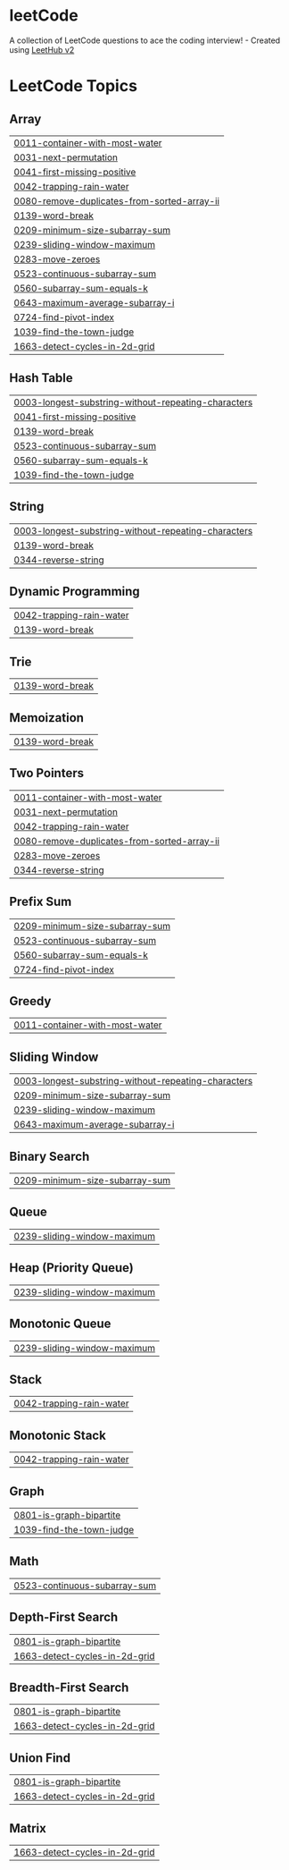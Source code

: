 # leetCode
A collection of LeetCode questions to ace the coding interview! - Created using [LeetHub v2](https://github.com/arunbhardwaj/LeetHub-2.0)

<!---LeetCode Topics Start-->
# LeetCode Topics
## Array
|  |
| ------- |
| [0011-container-with-most-water](https://github.com/singhanju12340/leetCode/tree/master/0011-container-with-most-water) |
| [0031-next-permutation](https://github.com/singhanju12340/leetCode/tree/master/0031-next-permutation) |
| [0041-first-missing-positive](https://github.com/singhanju12340/leetCode/tree/master/0041-first-missing-positive) |
| [0042-trapping-rain-water](https://github.com/singhanju12340/leetCode/tree/master/0042-trapping-rain-water) |
| [0080-remove-duplicates-from-sorted-array-ii](https://github.com/singhanju12340/leetCode/tree/master/0080-remove-duplicates-from-sorted-array-ii) |
| [0139-word-break](https://github.com/singhanju12340/leetCode/tree/master/0139-word-break) |
| [0209-minimum-size-subarray-sum](https://github.com/singhanju12340/leetCode/tree/master/0209-minimum-size-subarray-sum) |
| [0239-sliding-window-maximum](https://github.com/singhanju12340/leetCode/tree/master/0239-sliding-window-maximum) |
| [0283-move-zeroes](https://github.com/singhanju12340/leetCode/tree/master/0283-move-zeroes) |
| [0523-continuous-subarray-sum](https://github.com/singhanju12340/leetCode/tree/master/0523-continuous-subarray-sum) |
| [0560-subarray-sum-equals-k](https://github.com/singhanju12340/leetCode/tree/master/0560-subarray-sum-equals-k) |
| [0643-maximum-average-subarray-i](https://github.com/singhanju12340/leetCode/tree/master/0643-maximum-average-subarray-i) |
| [0724-find-pivot-index](https://github.com/singhanju12340/leetCode/tree/master/0724-find-pivot-index) |
| [1039-find-the-town-judge](https://github.com/singhanju12340/leetCode/tree/master/1039-find-the-town-judge) |
| [1663-detect-cycles-in-2d-grid](https://github.com/singhanju12340/leetCode/tree/master/1663-detect-cycles-in-2d-grid) |
## Hash Table
|  |
| ------- |
| [0003-longest-substring-without-repeating-characters](https://github.com/singhanju12340/leetCode/tree/master/0003-longest-substring-without-repeating-characters) |
| [0041-first-missing-positive](https://github.com/singhanju12340/leetCode/tree/master/0041-first-missing-positive) |
| [0139-word-break](https://github.com/singhanju12340/leetCode/tree/master/0139-word-break) |
| [0523-continuous-subarray-sum](https://github.com/singhanju12340/leetCode/tree/master/0523-continuous-subarray-sum) |
| [0560-subarray-sum-equals-k](https://github.com/singhanju12340/leetCode/tree/master/0560-subarray-sum-equals-k) |
| [1039-find-the-town-judge](https://github.com/singhanju12340/leetCode/tree/master/1039-find-the-town-judge) |
## String
|  |
| ------- |
| [0003-longest-substring-without-repeating-characters](https://github.com/singhanju12340/leetCode/tree/master/0003-longest-substring-without-repeating-characters) |
| [0139-word-break](https://github.com/singhanju12340/leetCode/tree/master/0139-word-break) |
| [0344-reverse-string](https://github.com/singhanju12340/leetCode/tree/master/0344-reverse-string) |
## Dynamic Programming
|  |
| ------- |
| [0042-trapping-rain-water](https://github.com/singhanju12340/leetCode/tree/master/0042-trapping-rain-water) |
| [0139-word-break](https://github.com/singhanju12340/leetCode/tree/master/0139-word-break) |
## Trie
|  |
| ------- |
| [0139-word-break](https://github.com/singhanju12340/leetCode/tree/master/0139-word-break) |
## Memoization
|  |
| ------- |
| [0139-word-break](https://github.com/singhanju12340/leetCode/tree/master/0139-word-break) |
## Two Pointers
|  |
| ------- |
| [0011-container-with-most-water](https://github.com/singhanju12340/leetCode/tree/master/0011-container-with-most-water) |
| [0031-next-permutation](https://github.com/singhanju12340/leetCode/tree/master/0031-next-permutation) |
| [0042-trapping-rain-water](https://github.com/singhanju12340/leetCode/tree/master/0042-trapping-rain-water) |
| [0080-remove-duplicates-from-sorted-array-ii](https://github.com/singhanju12340/leetCode/tree/master/0080-remove-duplicates-from-sorted-array-ii) |
| [0283-move-zeroes](https://github.com/singhanju12340/leetCode/tree/master/0283-move-zeroes) |
| [0344-reverse-string](https://github.com/singhanju12340/leetCode/tree/master/0344-reverse-string) |
## Prefix Sum
|  |
| ------- |
| [0209-minimum-size-subarray-sum](https://github.com/singhanju12340/leetCode/tree/master/0209-minimum-size-subarray-sum) |
| [0523-continuous-subarray-sum](https://github.com/singhanju12340/leetCode/tree/master/0523-continuous-subarray-sum) |
| [0560-subarray-sum-equals-k](https://github.com/singhanju12340/leetCode/tree/master/0560-subarray-sum-equals-k) |
| [0724-find-pivot-index](https://github.com/singhanju12340/leetCode/tree/master/0724-find-pivot-index) |
## Greedy
|  |
| ------- |
| [0011-container-with-most-water](https://github.com/singhanju12340/leetCode/tree/master/0011-container-with-most-water) |
## Sliding Window
|  |
| ------- |
| [0003-longest-substring-without-repeating-characters](https://github.com/singhanju12340/leetCode/tree/master/0003-longest-substring-without-repeating-characters) |
| [0209-minimum-size-subarray-sum](https://github.com/singhanju12340/leetCode/tree/master/0209-minimum-size-subarray-sum) |
| [0239-sliding-window-maximum](https://github.com/singhanju12340/leetCode/tree/master/0239-sliding-window-maximum) |
| [0643-maximum-average-subarray-i](https://github.com/singhanju12340/leetCode/tree/master/0643-maximum-average-subarray-i) |
## Binary Search
|  |
| ------- |
| [0209-minimum-size-subarray-sum](https://github.com/singhanju12340/leetCode/tree/master/0209-minimum-size-subarray-sum) |
## Queue
|  |
| ------- |
| [0239-sliding-window-maximum](https://github.com/singhanju12340/leetCode/tree/master/0239-sliding-window-maximum) |
## Heap (Priority Queue)
|  |
| ------- |
| [0239-sliding-window-maximum](https://github.com/singhanju12340/leetCode/tree/master/0239-sliding-window-maximum) |
## Monotonic Queue
|  |
| ------- |
| [0239-sliding-window-maximum](https://github.com/singhanju12340/leetCode/tree/master/0239-sliding-window-maximum) |
## Stack
|  |
| ------- |
| [0042-trapping-rain-water](https://github.com/singhanju12340/leetCode/tree/master/0042-trapping-rain-water) |
## Monotonic Stack
|  |
| ------- |
| [0042-trapping-rain-water](https://github.com/singhanju12340/leetCode/tree/master/0042-trapping-rain-water) |
## Graph
|  |
| ------- |
| [0801-is-graph-bipartite](https://github.com/singhanju12340/leetCode/tree/master/0801-is-graph-bipartite) |
| [1039-find-the-town-judge](https://github.com/singhanju12340/leetCode/tree/master/1039-find-the-town-judge) |
## Math
|  |
| ------- |
| [0523-continuous-subarray-sum](https://github.com/singhanju12340/leetCode/tree/master/0523-continuous-subarray-sum) |
## Depth-First Search
|  |
| ------- |
| [0801-is-graph-bipartite](https://github.com/singhanju12340/leetCode/tree/master/0801-is-graph-bipartite) |
| [1663-detect-cycles-in-2d-grid](https://github.com/singhanju12340/leetCode/tree/master/1663-detect-cycles-in-2d-grid) |
## Breadth-First Search
|  |
| ------- |
| [0801-is-graph-bipartite](https://github.com/singhanju12340/leetCode/tree/master/0801-is-graph-bipartite) |
| [1663-detect-cycles-in-2d-grid](https://github.com/singhanju12340/leetCode/tree/master/1663-detect-cycles-in-2d-grid) |
## Union Find
|  |
| ------- |
| [0801-is-graph-bipartite](https://github.com/singhanju12340/leetCode/tree/master/0801-is-graph-bipartite) |
| [1663-detect-cycles-in-2d-grid](https://github.com/singhanju12340/leetCode/tree/master/1663-detect-cycles-in-2d-grid) |
## Matrix
|  |
| ------- |
| [1663-detect-cycles-in-2d-grid](https://github.com/singhanju12340/leetCode/tree/master/1663-detect-cycles-in-2d-grid) |
<!---LeetCode Topics End-->